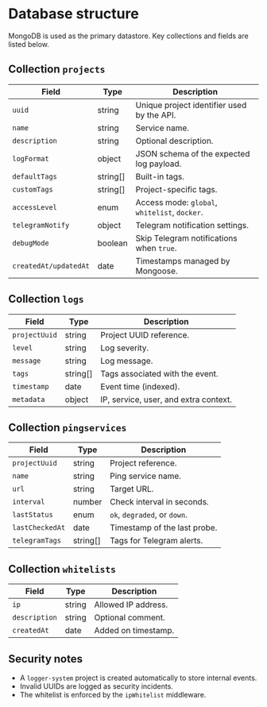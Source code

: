 # Database structure

MongoDB is used as the primary datastore. Key collections and fields are listed below.

## Collection `projects`

| Field | Type | Description |
|-------|------|-------------|
| `uuid` | string | Unique project identifier used by the API. |
| `name` | string | Service name. |
| `description` | string | Optional description. |
| `logFormat` | object | JSON schema of the expected log payload. |
| `defaultTags` | string[] | Built-in tags. |
| `customTags` | string[] | Project-specific tags. |
| `accessLevel` | enum | Access mode: `global`, `whitelist`, `docker`. |
| `telegramNotify` | object | Telegram notification settings. |
| `debugMode` | boolean | Skip Telegram notifications when `true`. |
| `createdAt/updatedAt` | date | Timestamps managed by Mongoose. |

## Collection `logs`

| Field | Type | Description |
|-------|------|-------------|
| `projectUuid` | string | Project UUID reference. |
| `level` | string | Log severity. |
| `message` | string | Log message. |
| `tags` | string[] | Tags associated with the event. |
| `timestamp` | date | Event time (indexed). |
| `metadata` | object | IP, service, user, and extra context. |

## Collection `pingservices`

| Field | Type | Description |
|-------|------|-------------|
| `projectUuid` | string | Project reference. |
| `name` | string | Ping service name. |
| `url` | string | Target URL. |
| `interval` | number | Check interval in seconds. |
| `lastStatus` | enum | `ok`, `degraded`, or `down`. |
| `lastCheckedAt` | date | Timestamp of the last probe. |
| `telegramTags` | string[] | Tags for Telegram alerts. |

## Collection `whitelists`

| Field | Type | Description |
|-------|------|-------------|
| `ip` | string | Allowed IP address. |
| `description` | string | Optional comment. |
| `createdAt` | date | Added on timestamp. |

## Security notes

- A `logger-system` project is created automatically to store internal events.
- Invalid UUIDs are logged as security incidents.
- The whitelist is enforced by the `ipWhitelist` middleware.
